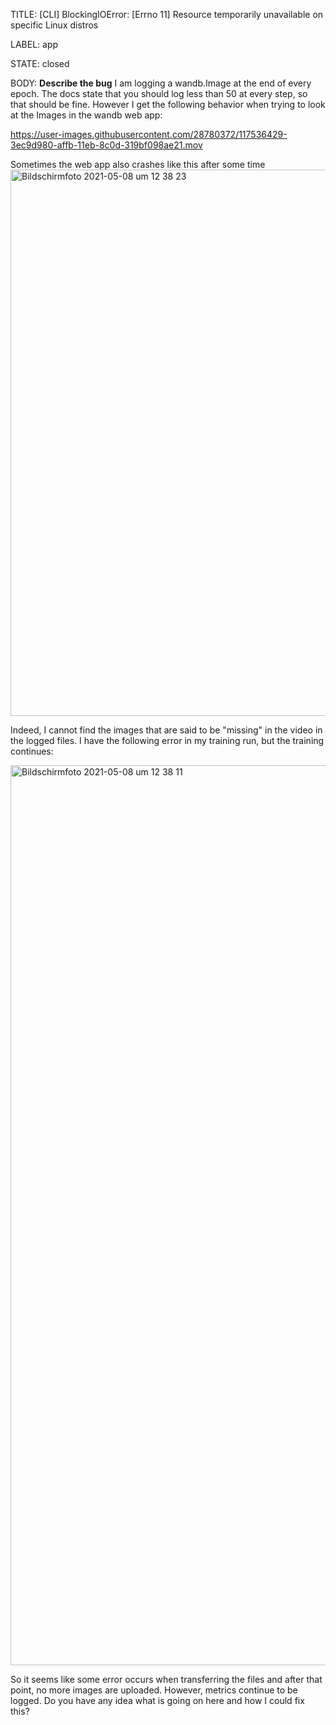TITLE:
[CLI] BlockingIOError: [Errno 11] Resource temporarily unavailable on specific Linux distros

LABEL:
app

STATE:
closed

BODY:
**Describe the bug**
I am logging a wandb.Image at the end of every epoch. The docs state that you should log less than 50 at every step, so that should be fine. However I get the following behavior when trying to look at the Images in the wandb web app:

https://user-images.githubusercontent.com/28780372/117536429-3ec9d980-affb-11eb-8c0d-319bf098ae21.mov

Sometimes the web app also crashes like this after some time
<img width="874" alt="Bildschirmfoto 2021-05-08 um 12 38 23" src="https://user-images.githubusercontent.com/28780372/117536450-5c973e80-affb-11eb-82a2-95492cc51438.png">

Indeed, I cannot find the images that are said to be "missing" in the video in the logged files. I have the following error in my training run, but the training continues:

<img width="1440" alt="Bildschirmfoto 2021-05-08 um 12 38 11" src="https://user-images.githubusercontent.com/28780372/117536492-95371800-affb-11eb-9ad5-986b3b5382e6.png">


So it seems like some error occurs when transferring the files and after that point, no more images are uploaded. However, metrics continue to be logged. Do you have any idea what is going on here and how I could fix this?

